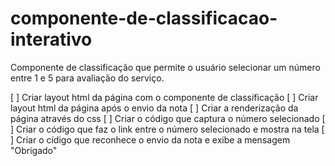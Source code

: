 # componente-de-classificacao-interativo

Componente de classificação que permite o usuário selecionar um número entre 1 e 5 para avaliação do serviço. 

[ ] Criar layout html da página com o componente de classificação
[ ] Criar layout html da página após o envio da nota
[ ] Criar a renderização da página através do css
[ ] Criar o código que captura o número selecionado
[ ] Criar o código que faz o link entre o número selecionado e mostra na tela
[ ] Criar o cídigo que reconhece o envio da nota e exibe a mensagem "Obrigado"

